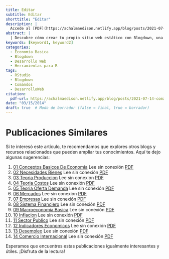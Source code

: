 ```yaml
---
title: Editar
subtitle: Editar
shorttitle: "Editar"
description: |
  Accede al [PDF](https://achalmaedison.netlify.app/blog/posts/2021-07-14-comandos-blogdown/index.pdf) completo aquí.
abstract: |
  | Descubre cómo crear tu propio sitio web estático con Blogdown, una herramienta poderosa que combina R Markdown y Hugo. Aprende a usar comandos sencillos para personalizar, construir y alojar tu sitio web de manera fácil y rápida. ¡Comienza tu proyecto web hoy mismo!
keywords: [keyword1, keyword2]
categories:
  - Economia Basica
  - Blogdown
  - Desarrollo Web
  - Herramientas para R
tags:
  - RStudio
  - Blogdown
  - Comandos
  - DesarrolloWeb
citation:
  pdf-url: https://achalmaedison.netlify.app/blog/posts/2021-07-14-comandos-blogdown/index.pdf
date: "03/15/2014"
draft: true  # Modo de borrador (false = final, true = borrador)
---
```







# Publicaciones Similares

Si te interesó este artículo, te recomendamos que explores otros blogs y recursos relacionados que pueden ampliar tus conocimientos. Aquí te dejo algunas sugerencias:


1. [01 Conceptos Basicos De Economia](https://achalmaedison.netlify.app/macroeconomia/economia-basica/2014-01-01-01-conceptos-basicos-de-economia) Lee sin conexión [PDF](https://achalmaedison.netlify.app/macroeconomia/economia-basica/2014-01-01-01-conceptos-basicos-de-economia/index.pdf)
2. [02 Necesidades Bienes](https://achalmaedison.netlify.app/macroeconomia/economia-basica/2014-01-07-02-necesidades-bienes) Lee sin conexión [PDF](https://achalmaedison.netlify.app/macroeconomia/economia-basica/2014-01-07-02-necesidades-bienes/index.pdf)
3. [03 Teoria Produccion](https://achalmaedison.netlify.app/macroeconomia/economia-basica/2014-01-14-03-teoria-produccion) Lee sin conexión [PDF](https://achalmaedison.netlify.app/macroeconomia/economia-basica/2014-01-14-03-teoria-produccion/index.pdf)
4. [04 Teoria Costos](https://achalmaedison.netlify.app/macroeconomia/economia-basica/2014-01-21-04-teoria-costos) Lee sin conexión [PDF](https://achalmaedison.netlify.app/macroeconomia/economia-basica/2014-01-21-04-teoria-costos/index.pdf)
5. [05 Teoria Oferta Demanda](https://achalmaedison.netlify.app/macroeconomia/economia-basica/2014-01-28-05-teoria-oferta-demanda) Lee sin conexión [PDF](https://achalmaedison.netlify.app/macroeconomia/economia-basica/2014-01-28-05-teoria-oferta-demanda/index.pdf)
6. [06 Mercados](https://achalmaedison.netlify.app/macroeconomia/economia-basica/2014-02-04-06-mercados) Lee sin conexión [PDF](https://achalmaedison.netlify.app/macroeconomia/economia-basica/2014-02-04-06-mercados/index.pdf)
7. [07 Empresas](https://achalmaedison.netlify.app/macroeconomia/economia-basica/2014-02-11-07-empresas) Lee sin conexión [PDF](https://achalmaedison.netlify.app/macroeconomia/economia-basica/2014-02-11-07-empresas/index.pdf)
8. [08 Sistema Financiero](https://achalmaedison.netlify.app/macroeconomia/economia-basica/2014-02-18-08-sistema-financiero) Lee sin conexión [PDF](https://achalmaedison.netlify.app/macroeconomia/economia-basica/2014-02-18-08-sistema-financiero/index.pdf)
9. [09 Macroeconomia Basica](https://achalmaedison.netlify.app/macroeconomia/economia-basica/2014-02-25-09-macroeconomia-basica) Lee sin conexión [PDF](https://achalmaedison.netlify.app/macroeconomia/economia-basica/2014-02-25-09-macroeconomia-basica/index.pdf)
10. [10 Inflacion](https://achalmaedison.netlify.app/macroeconomia/economia-basica/2014-03-01-10-inflacion) Lee sin conexión [PDF](https://achalmaedison.netlify.app/macroeconomia/economia-basica/2014-03-01-10-inflacion/index.pdf)
11. [11 Sector Publico](https://achalmaedison.netlify.app/macroeconomia/economia-basica/2014-03-08-11-sector-publico) Lee sin conexión [PDF](https://achalmaedison.netlify.app/macroeconomia/economia-basica/2014-03-08-11-sector-publico/index.pdf)
12. [12 Indicadores Economicos](https://achalmaedison.netlify.app/macroeconomia/economia-basica/2014-03-15-12-indicadores-economicos) Lee sin conexión [PDF](https://achalmaedison.netlify.app/macroeconomia/economia-basica/2014-03-15-12-indicadores-economicos/index.pdf)
13. [13 Desempleo](https://achalmaedison.netlify.app/macroeconomia/economia-basica/2014-03-22-13-desempleo) Lee sin conexión [PDF](https://achalmaedison.netlify.app/macroeconomia/economia-basica/2014-03-22-13-desempleo/index.pdf)
14. [14 Comercio Internacional](https://achalmaedison.netlify.app/macroeconomia/economia-basica/2014-03-29-14-comercio-internacional) Lee sin conexión [PDF](https://achalmaedison.netlify.app/macroeconomia/economia-basica/2014-03-29-14-comercio-internacional/index.pdf)


Esperamos que encuentres estas publicaciones igualmente interesantes y útiles. ¡Disfruta de la lectura!


